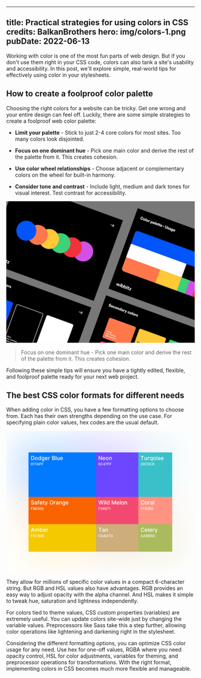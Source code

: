 
---
title: Practical strategies for using colors in CSS
credits: BalkanBrothers
hero: img/colors-1.png
pubDate: 2022-06-13
---

Working with color is one of the most fun parts of web design. But if you don't use them right in your CSS code, colors can also tank a site's usability and accessibility. In this post, we'll explore simple, real-world tips for effectively using color in your stylesheets.


## How to create a foolproof color palette

Choosing the right colors for a website can be tricky. Get one wrong and your entire design can feel off. Luckily, there are some simple strategies to create a foolproof web color palette:

- **Limit your palette** - Stick to just 2-4 core colors for most sites. Too many colors look disjointed.

- **Focus on one dominant hue** - Pick one main color and derive the rest of the palette from it. This creates cohesion.

- **Use color wheel relationships** - Choose adjacent or complementary colors on the wheel for built-in harmony.

- **Consider tone and contrast** - Include light, medium and dark tones for visual interest. Test contrast for accessibility.


![](img/colors-2.jpg)

> Focus on one dominant hue - Pick one main color and derive the rest of the palette from it. This creates cohesion.

Following these simple tips will ensure you have a tightly edited, flexible, and foolproof palette ready for your next web project.


## The best CSS color formats for different needs

When adding color in CSS, you have a few formatting options to choose from. Each has their own strengths depending on the use case. For specifying plain color values, hex codes are the usual default.


![](img/colors-3.png)

They allow for millions of specific color values in a compact 6-character string. But RGB and HSL values also have advantages. RGB provides an easy way to adjust opacity with the alpha channel. And HSL makes it simple to tweak hue, saturation and lightness independently.

For colors tied to theme values, CSS custom properties (variables) are extremely useful. You can update colors site-wide just by changing the variable values. Preprocessors like Sass take this a step further, allowing color operations like lightening and darkening right in the stylesheet.

Considering the different formatting options, you can optimize CSS color usage for any need. Use hex for one-off values, RGBA where you need opacity control, HSL for color adjustments, variables for theming, and preprocessor operations for transformations. With the right format, implementing colors in CSS becomes much more flexible and manageable.







